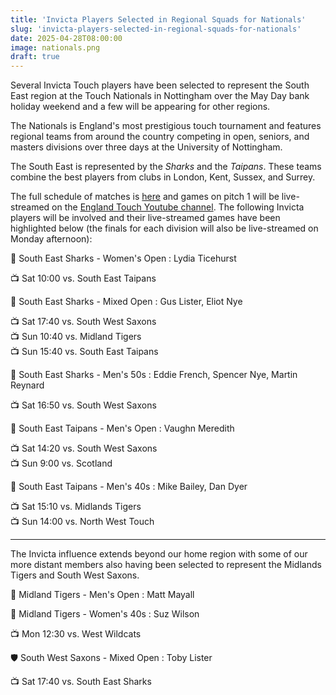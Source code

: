 ```yaml
---
title: 'Invicta Players Selected in Regional Squads for Nationals'
slug: 'invicta-players-selected-in-regional-squads-for-nationals'
date: 2025-04-28T08:00:00
image: nationals.png
draft: true
---
```

Several Invicta Touch players have been selected to represent the South East region at the Touch Nationals
in Nottingham over the May Day bank holiday weekend and a few will be appearing for other regions.
<!--more-->
The Nationals is England's most prestigious touch tournament and features regional teams from around
the country competing in open, seniors, and masters divisions over three days at the University of
Nottingham.

The South East is represented by the
*Sharks* and the *Taipans*. These teams combine the best players from clubs in London, Kent, Sussex,
and Surrey.

The full schedule of matches is [here](https://docs.google.com/spreadsheets/d/1jpryblMoNLEcyF64mcxFaDhGT8LFphSRMAKwINN_2ro/)
and games on pitch 1 will be live-streamed on the [England Touch Youtube channel](https://www.youtube.com/englandtouch).
The following Invicta players will be involved and their live-streamed games have been highlighted below
(the finals for each division will also be live-streamed on Monday afternoon):

:shark: South East Sharks - Women's Open
: Lydia Ticehurst

:tv: Sat 10:00 vs. South East Taipans

:shark: South East Sharks - Mixed Open
: Gus Lister, Eliot Nye

:tv: Sat 17:40 vs. South West Saxons \
:tv: Sun 10:40 vs. Midland Tigers \
:tv: Sun 15:40 vs. South East Taipans

:shark: South East Sharks - Men's 50s
: Eddie French, Spencer Nye, Martin Reynard

:tv: Sat 16:50 vs. South West Saxons

:snake: South East Taipans - Men's Open
: Vaughn Meredith

:tv: Sat 14:20 vs. South West Saxons \
:tv: Sun 9:00 vs. Scotland

:snake: South East Taipans - Men's 40s
: Mike Bailey, Dan Dyer

:tv: Sat 15:10 vs. Midlands Tigers \
:tv: Sun 14:00 vs. North West Touch

---
The Invicta influence extends beyond our home region with some of our more distant members also
having been selected to represent the Midlands Tigers and South West Saxons.

:tiger: Midland Tigers - Men's Open
: Matt Mayall

:tiger: Midland Tigers - Women's 40s
: Suz Wilson

:tv: Mon 12:30 vs. West Wildcats

:shield: South West Saxons - Mixed Open
: Toby Lister

:tv: Sat 17:40 vs. South East Sharks
